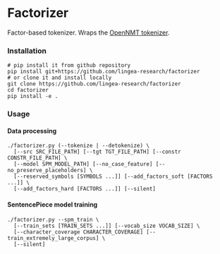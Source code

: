 # Factorizer

Factor-based tokenizer. Wraps the [OpenNMT tokenizer](https://github.com/microsoft/factored-segmenter).

### Installation


```
# pip install it from github repository
pip install git+https://github.com/lingea-research/factorizer
# or clone it and install locally
git clone https://github.com/lingea-research/factorizer
cd factorizer 
pip install -e .
```

### Usage

#### Data processing

```
./factorizer.py (--tokenize | --detokenize) \
  [--src SRC_FILE_PATH] [--tgt TGT_FILE_PATH] [--constr CONSTR_FILE_PATH] \
  [--model SPM_MODEL_PATH] [--no_case_feature] [--no_preserve_placeholders] \
  [--reserved_symbols [SYMBOLS ...]] [--add_factors_soft [FACTORS ...]] \
  [--add_factors_hard [FACTORS ...]] [--silent]
```

#### SentencePiece model training

```
./factorizer.py --spm_train \
  [--train_sets [TRAIN_SETS ...]] [--vocab_size VOCAB_SIZE] \
  [--character_coverage CHARACTER_COVERAGE] [--train_extremely_large_corpus] \
  [--silent]
```
